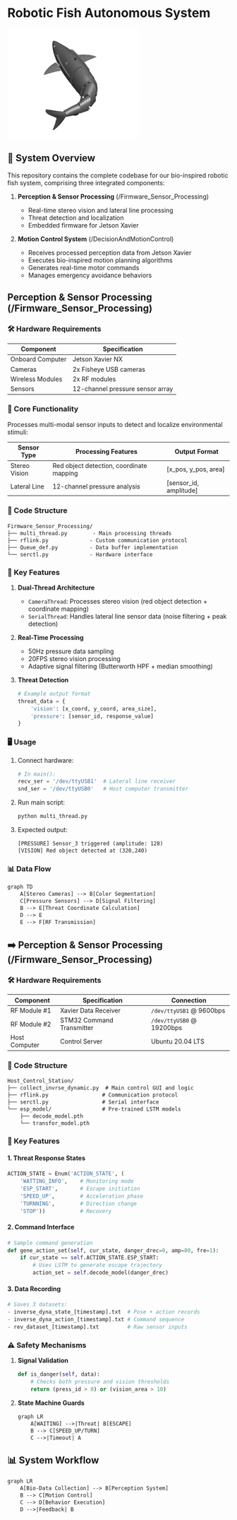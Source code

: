 
# Robotic Fish Autonomous System

<img src="roboticfish.png" alt="Robotic Fish System" width="300">


## 🌊 System Overview

This repository contains the complete codebase for our bio-inspired robotic fish system, comprising three integrated components:

1. **Perception & Sensor Processing** (/Firmware_Sensor_Processing)  
   - Real-time stereo vision and lateral line processing
   - Threat detection and localization
   - Embedded firmware for Jetson Xavier

2. **Motion Control System** (/DecisionAndMotionControl)  
   - Receives processed perception data from Jetson Xavier
   - Executes bio-inspired motion planning algorithms
   - Generates real-time motor commands
   - Manages emergency avoidance behaviors







## Perception & Sensor Processing (/Firmware_Sensor_Processing)

### 🛠 Hardware Requirements

| Component              | Specification                          |
|------------------------|----------------------------------------|
| Onboard Computer       | Jetson Xavier NX                       |
| Cameras                | 2x Fisheye USB cameras  |
| Wireless Modules       | 2x RF modules   |
| Sensors                | 12-channel pressure sensor array       |


### 📌 Core Functionality
Processes multi-modal sensor inputs to detect and localize environmental stimuli:

| Sensor Type       | Processing Features                  | Output Format           |
|-------------------|--------------------------------------|-------------------------|
| Stereo Vision     | Red object detection, coordinate mapping | [x_pos, y_pos, area] |
| Lateral Line      | 12-channel pressure analysis         | [sensor_id, amplitude] |

### 📂 Code Structure
```
Firmware_Sensor_Processing/
├── multi_thread.py        - Main processing threads
├── rflink.py             - Custom communication protocol
├── Queue_def.py          - Data buffer implementation
└── serctl.py             - Hardware interface
```

### 🚀 Key Features

1. **Dual-Thread Architecture**  
   - `CameraThread`: Processes stereo vision (red object detection + coordinate mapping)
   - `SerialThread`: Handles lateral line sensor data (noise filtering + peak detection)

2. **Real-Time Processing**  
   - 50Hz pressure data sampling
   - 20FPS stereo vision processing
   - Adaptive signal filtering (Butterworth HPF + median smoothing)

3. **Threat Detection**  
   ```python
   # Example output format
   threat_data = {
       'vision': [x_coord, y_coord, area_size],
       'pressure': [sensor_id, response_value]
   }
   ```

### 🖥 Usage

1. Connect hardware:
   ```python
   # In main():
   recv_ser = '/dev/ttyUSB1'  # Lateral line receiver
   snd_ser = '/dev/ttyUSB0'   # Host computer transmitter
   ```

2. Run main script:
   ```bash
   python multi_thread.py
   ```

3. Expected output:
   ```
   [PRESSURE] Sensor_3 triggered (amplitude: 128)
   [VISION] Red object detected at (320,240) 
   ```

### 📊 Data Flow

```mermaid
graph TD
    A[Stereo Cameras] --> B[Color Segmentation]
    C[Pressure Sensors] --> D[Signal Filtering]
    B --> E[Threat Coordinate Calculation]
    D --> E
    E --> F[RF Transmission]
```
















## ➡️ Perception & Sensor Processing (/Firmware_Sensor_Processing)

### 🛠 Hardware Requirements

| Component              | Specification                          | Connection           |
|-----------------------|---------------------------------------|---------------------|
| RF Module #1          | Xavier Data Receiver                  | `/dev/ttyUSB1` @ 9600bps |
| RF Module #2          | STM32 Command Transmitter             | `/dev/ttyUSB0` @ 19200bps |
| Host Computer         | Control Server                        | Ubuntu 20.04 LTS    |

### 📂 Code Structure

```
Host_Control_Station/
├── collect_invrse_dynamic.py  # Main control GUI and logic
├── rflink.py                 # Communication protocol
├── serctl.py                 # Serial interface
└── esp_model/                # Pre-trained LSTM models
    ├── decode_model.pth
    └── transfor_model.pth
```

### 🔌 Key Features

#### 1. Threat Response States
```python
ACTION_STATE = Enum('ACTION_STATE', (
    'WATTING_INFO',    # Monitoring mode
    'ESP_START',       # Escape initiation
    'SPEED_UP',        # Acceleration phase
    'TURNNING',        # Direction change
    'STOP'))           # Recovery
```

#### 2. Command Interface
```python
# Sample command generation
def gene_action_set(self, cur_state, danger_drec=0, amp=80, fre=1):
    if cur_state == self.ACTION_STATE.ESP_START:
        # Uses LSTM to generate escape trajectory
        action_set = self.decode_model(danger_drec)
```

#### 3. Data Recording
```python
# Saves 3 datasets:
- inverse_dyna_state_[timestamp].txt  # Pose + action records
- inverse_dyna_action_[timestamp].txt # Command sequence  
- rev_dataset_[timestamp].txt         # Raw sensor inputs
```
### ⚠️ Safety Mechanisms

1. **Signal Validation**
   ```python
   def is_danger(self, data):
       # Checks both pressure and vision thresholds
       return (press_id > 0) or (vision_area > 10)
   ```

2. **State Machine Guards**
   ```mermaid
   graph LR
       A[WAITING] -->|Threat| B[ESCAPE]
       B --> C[SPEED_UP/TURN]
       C -->|Timeout| A
   ```




## 📊 System Workflow
```mermaid
graph LR
    A[Bio-Data Collection] --> B[Perception System]
    B --> C[Motion Control]
    C --> D[Behavior Execution]
    D -->|Feedback| B
```